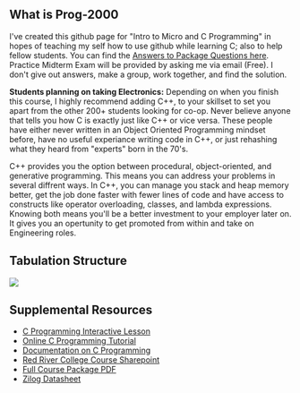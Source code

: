 What is Prog-2000
-----------------
I've created this github page for "Intro to Micro and C Programming" in hopes of teaching my self how to use github while learning C; also to help fellow students. You can find the <a href="https://github.com/glennlopez/Prog-2000/wiki">Answers to Package Questions here</a>. Practice Midterm Exam will be provided by asking me via email (Free). I don't give out answers, make a group, work together, and find the solution. 

<b>Students planning on taking Electronics:</B> Depending on when you finish this course, I highly recommend adding C++, to your skillset to set you apart from the other 200+ students looking for co-op. Never believe anyone that tells you how C is exactly just like C++ or vice versa. These people have either never written in an Object Oriented Programming mindset before, have no useful experiance writing code in C++, or just rehashing what they heard from "experts" born in the 70's. 

C++ provides you the option between procedural, object-oriented, and generative programming. This means you can address your problems in several diffrent ways. In C++, you can manage you stack and heap memory better, get the job done faster with fewer lines of code and have access to constructs like operator overloading, classes, and lambda expressions. Knowing both means you'll be a better investment to your employer later on. It gives you an opertunity to get promoted from within and take on Engineering roles.




Tabulation Structure
--------------------

<img src="http://i.stack.imgur.com/ji9pn.gif" />

Supplemental Resources
-----------------------------------------------------------

<ul>
	<li><a href="https://zybooks.zyante.com/#/zybook/UTEdXSpring2015/chapter/2/section/1">C Programming Interactive Lesson</a></li>
<li><a href="http://www.learn-c.org/">Online C Programming Tutorial</a></li>
<li><a href="http://www.programiz.com/c-programming/">Documentation on C Programming</a></li>
<li><a href="http://connect.rrc.ca/DEEAM/ELEEF/PROG-2000/default.aspx">Red River College Course Sharepoint</a>
<li><a href="https://www.evernote.com/shard/s4/sh/8fddf4dd-de95-44fa-878f-631e9197d602/6ce49f210a5c494d03052d8ea1c1ccc2">Full Course Package PDF</a></li>
<li><a href="https://www.evernote.com/shard/s4/sh/92c6cad3-1a53-4063-93a9-0a05540914e2/cda1e8bdac6acc616adfbadeb99ace19">Zilog Datasheet</a></li>
<!-- <li>https://www.evernote.com/shard/s4/sh/a7460129-04ed-407b-a0b2-accb499fbed6/6537fe2125bfb18b8af7443a6c86db5b</li> -->
</ul>
